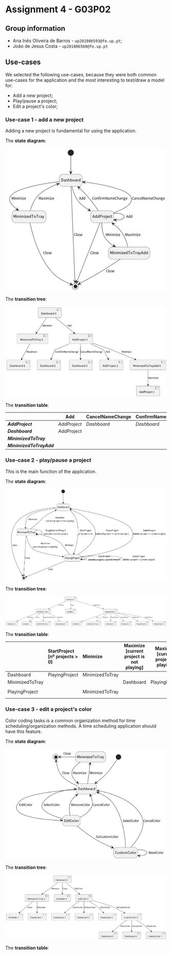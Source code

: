 # Assignment 4 - G03P02

## Group information

- Ana Inês Oliveira de Barros - `up201806593@fe.up.pt`;
- João de Jesus Costa - `up201806560@fe.up.pt`

## Use-cases

We selected the following use-cases, because they were both common use-cases for
the application and the most interesting to test/draw a model for:

- Add a new project;
- Play/pause a project;
- Edit a project's color;

### Use-case 1 - add a new project

Adding a new project is fundamental for using the application.

The **state diagram**:

![Use-case 1's state machine](./state_machines/state_machine_1.png)

The **transition tree**:

![Use-case 1's transtion tree](./transition_trees/transition_tree_1.png)

The **transition table**:

|                          | Add          | CancelNameChange | ConfirmNameChange | Maximize     | Minimize             |
| ------------------------ | ------------ | ---------------- | ----------------- | ------------ | -------------------- |
| **_AddProject_**         | _AddProject_ | _Dashboard_      | _Dashboard_       |              | _MinimizedToTrayAdd_ |
| **_Dashboard_**          | _AddProject_ |                  |                   |              | _MinimizedToTray_    |
| **_MinimizedToTray_**    |              |                  |                   | _Dashboard_  |                      |
| **_MinimizedToTrayAdd_** |              |                  |                   | _AddProject_ |                      |

### Use-case 2 - play/pause a project

This is the main function of the application.

The **state diagram**:

![Use-case 2's state machine](./state_machines/state_machine_2.png)

The **transition tree**:

![Use-case 2's transtion tree](./transition_trees/transition_tree_2.png)

The **transition table**:

|                 | StartProject<br />[nº projects > 0] | Minimize        | Maximize<br />[current project is not playing] | Maximize<br />[current project is playing] | ToggleCurrentProject<br />[selected a current project] | PauseProject<br />[selected  project == current project] | DeleteProject<br />[deleted project == current project] | StartProject<br />[selected  project != current project] | DeleteProject<br />[deleted project == current project] |
| :-------------- | :---------------------------------- | :-------------- | ---------------------------------------------- | ------------------------------------------ | ------------------------------------------------------ | -------------------------------------------------------- | ------------------------------------------------------- | -------------------------------------------------------- | ------------------------------------------------------- |
| Dashboard       | PlayingProject                      | MinimizedToTray |                                                |                                            |                                                        |                                                          |                                                         |                                                          |                                                         |
| MinimizedToTray |                                     |                 | Dashboard                                      | PlayingProject                             | MinimizedToTray                                        |                                                          |                                                         |                                                          |                                                         |
| PlayingProject  |                                     | MinimizedToTray |                                                |                                            |                                                        | Dashboard                                                | Dashboard                                               | Playing Project                                          | Playing Project                                         |

### Use-case 3 - edit a project's color

Color coding tasks is a common organization method for time
scheduling/organization methods. A time scheduling application should have this
feature.

The **state diagram**:

![Use-case 3's state machine](./state_machines/state_machine_3.png)

The **transition tree**:

![Use-case 3's transtion tree](./transition_trees/transition_tree_3.png)

The **transition table**: